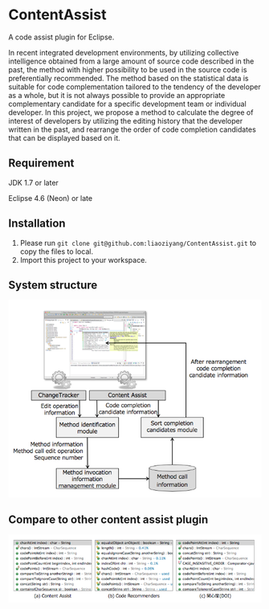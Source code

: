 # ContentAssist
A code assist plugin for Eclipse.

In recent integrated development environments, by utilizing collective intelligence obtained from a large amount of source code described in the past, the method with higher possibility to be used in the source code is preferentially recommended. The method based on the statistical data is suitable for code complementation tailored to the tendency of the developer as a whole, but it is not always possible to provide an appropriate complementary candidate for a specific development team or individual developer. In this project, we propose a method to calculate the degree of interest of developers by utilizing the editing history that the developer written in the past, and rearrange the order of code completion candidates that can be displayed based on it.

## Requirement
JDK 1.7 or later

Eclipse 4.6 (Neon) or late

## Installation

1. Please run `git clone git@github.com:liaoziyang/ContentAssist.git` to copy the files to local.
2. Import this project to your workspace.

## System structure
![alt text](structure.png)

## Compare to other content assist plugin
![alt text](compare.png)
